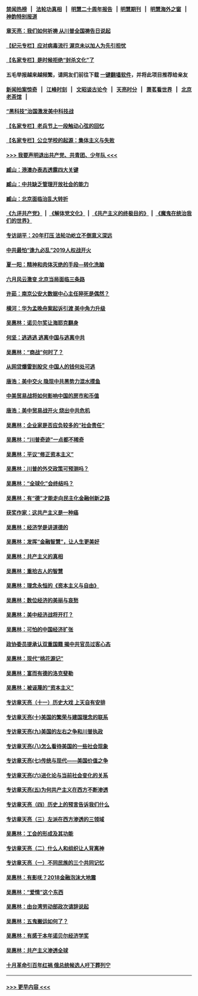 #### [禁闻热榜](热点新闻.md?=0)  &nbsp;&nbsp;|&nbsp;&nbsp; [法轮功真相](https://github.com/gfw-breaker/truth/blob/master/README.md?=0) &nbsp;&nbsp;|&nbsp;&nbsp; [明慧二十周年报告](https://github.com/gfw-breaker/mh-reports/blob/master/README.md?=0) &nbsp;&nbsp;|&nbsp;&nbsp;[明慧期刊](https://github.com/gfw-breaker/mh-qikan) &nbsp;&nbsp;|&nbsp;&nbsp; [明慧海外之窗](https://github.com/gfw-breaker/mh-news/blob/master/README.md?=0) &nbsp;&nbsp;|&nbsp;&nbsp; [神韵特别报道](https://github.com/gfw-breaker/mh-news/blob/master/shenyun.md?=0)
#### [章天亮：我们如何祈祷 从川普全国祷告日说起](../pages/nsc423/n11944627.md?t=03190131) 
#### [【纪元专栏】应对病毒流行 渥京未以加人为先引担忧](../pages/nsc423/n11875714.md?t=03190131) 
#### [【名家专栏】是时候拒绝“封杀文化”了](../pages/nsc423/n11814093.md?t=03190131) 
#### 五毛举报越来越频繁，请网友们前往下载 [一键翻墙软件](https://github.com/gfw-breaker/ssr-accounts)，并将此项目推荐给亲友
#### [新闻拍案惊奇](https://github.com/gfw-breaker/banned-news/blob/master/pages/link4.md) &nbsp;&nbsp;|&nbsp;&nbsp; [江峰时刻](https://github.com/gfw-breaker/banned-news/blob/master/pages/link4.md) &nbsp;&nbsp;|&nbsp;&nbsp; [文昭谈古论今](https://github.com/gfw-breaker/banned-news/blob/master/pages/link4.md) &nbsp;&nbsp;|&nbsp;&nbsp; [天亮时分](https://github.com/gfw-breaker/banned-news/blob/master/pages/link4.md) &nbsp;&nbsp;|&nbsp;&nbsp; [萧茗看世界](https://github.com/gfw-breaker/banned-news/blob/master/pages/link4.md) &nbsp;&nbsp;|&nbsp;&nbsp; [北京老茶馆](https://github.com/gfw-breaker/banned-news/blob/master/pages/link4.md) &nbsp;&nbsp;|&nbsp;&nbsp; 
#### [“黑科技”治国激发美中科技战](../pages/nsc423/n11638056.md?t=03190131) 
#### [【名家专栏】老兵节上一段触动心弦的回忆](../pages/nsc423/n11646016.md?t=03190131) 
#### [【名家专栏】公立学校的起源：集体主义与失败](../pages/nsc423/n11601833.md?t=03190131) 
#### [>>> 我要声明退出共产党、共青团、少年队 <<<](https://github.com/begood0513/goodnews/blob/master/quit/letter.md) 
#### [臧山：港澳办表态透露四大关键](../pages/nsc423/n11421628.md?t=03190131) 
#### [臧山：中共缺乏管理开放社会的能力](../pages/nsc423/n11407457.md?t=03190131) 
#### [臧山：北京面临治乱大转折](../pages/nsc423/n11406895.md?t=03190131) 
#### [《九评共产党》](https://github.com/begood0513/9ping.md/blob/master/README.md) &nbsp;|&nbsp; [《解体党文化》](../../../../jtdwh.md/blob/master/README.md)  &nbsp;|&nbsp; [《共产主义的终极目的》](../../../../gczydzjmd.md/blob/master/README.md) &nbsp;|&nbsp; [《魔鬼在统治我们的世界》](../../../../mgztzwmdsj.md/blob/master/README.md) 
#### [专访胡平：20年打压 法轮功屹立不倒意义深远](../pages/nsc423/n11398800.md?t=03190131) 
#### [中共最怕“逢九必乱”2019人权战开火](../pages/nsc423/n11385248.md?t=03190131) 
#### [夏一阳：精神和肉体灭绝的手段—转化洗脑](../pages/nsc423/n11368250.md?t=03190131) 
#### [六月风云激变 北京当局面临三条路](../pages/nsc423/n11313668.md?t=03190131) 
#### [许茹：南京公安大数据中心主任猝死是偶然？](../pages/nsc423/n11064744.md?t=03190131) 
#### [横河：华为孟晚舟案起诉引渡 美中角力升级](../pages/nsc423/n11027230.md?t=03190131) 
#### [吴惠林：诺贝尔奖让海耶克翻身](../pages/nsc423/n10890049.md?t=03190131) 
#### [何坚：逃逃逃 逃离中国与逃离中共](../pages/nsc423/n10592891.md?t=03190131) 
#### [吴惠林：“商战”何时了？](../pages/nsc423/n10573558.md?t=03190131) 
#### [从网贷爆雷到股灾 中国人的钱何处可逃](../pages/nsc423/n10572800.md?t=03190131) 
#### [唐浩：美中交火 隐现中共黑势力混水摸鱼](../pages/nsc423/n10544040.md?t=03190131) 
#### [中美贸易战将如何影响中国的房市和币值](../pages/nsc423/n10543697.md?t=03190131) 
#### [唐浩：美中贸易战开火 烧出中共危机](../pages/nsc423/n10540126.md?t=03190131) 
#### [吴惠林：企业家是否应负较多的“社会责任”](../pages/nsc423/n10535022.md?t=03190131) 
#### [吴惠林：“川普奇迹”一点都不稀奇](../pages/nsc423/n10512808.md?t=03190131) 
#### [吴惠林：平议“修正资本主义”](../pages/nsc423/n10495724.md?t=03190131) 
#### [吴惠林：川普的外交政策可预测吗？](../pages/nsc423/n10462387.md?t=03190131) 
#### [吴惠林：“全球化”会终结吗？](../pages/nsc423/n10452838.md?t=03190131) 
#### [吴惠林：有“德”才能走向民主化金融创新之路](../pages/nsc423/n10432292.md?t=03190131) 
#### [获奖作家：这共产主义是一种癌](../pages/nsc423/n10431541.md?t=03190131) 
#### [吴惠林：经济学是讲道德的](../pages/nsc423/n10398014.md?t=03190131) 
#### [吴惠林：发挥“金融智慧”，让人生更美好](../pages/nsc423/n10375019.md?t=03190131) 
#### [吴惠林：共产主义的真相](../pages/nsc423/n10351394.md?t=03190131) 
#### [吴惠林：重拾古人的智慧](../pages/nsc423/n10337691.md?t=03190131) 
#### [吴惠林：理念永恒的《资本主义与自由》](../pages/nsc423/n10316274.md?t=03190131) 
#### [吴惠林：数位经济的美丽与哀愁](../pages/nsc423/n10292946.md?t=03190131) 
#### [吴惠林：美中经济战将开打？](../pages/nsc423/n10258825.md?t=03190131) 
#### [吴惠林：可怕的中国经济扩张](../pages/nsc423/n10219147.md?t=03190131) 
#### [政协委员提承认双重国籍 揭中共官员过客心态](../pages/nsc423/n10208809.md?t=03190131) 
#### [吴惠林：现代“桃花源记”](../pages/nsc423/n10185234.md?t=03190131) 
#### [吴惠林：富而有德的洛克斐勒](../pages/nsc423/n10142264.md?t=03190131) 
#### [吴惠林：被诬蔑的“资本主义”](../pages/nsc423/n10124816.md?t=03190131) 
#### [专访章天亮（十一）历史大戏 上天自有安排](../pages/nsc423/n10094905.md?t=03190131) 
#### [专访章天亮(十)美国的繁荣与建国理念的联系](../pages/nsc423/n10094899.md?t=03190131) 
#### [专访章天亮(九)美国的左右之争和川普执政](../pages/nsc423/n10094889.md?t=03190131) 
#### [专访章天亮(八)怎么看待美国的一些社会现象](../pages/nsc423/n10094857.md?t=03190131) 
#### [专访章天亮(七)传统与现代——美国价值之争](../pages/nsc423/n10093140.md?t=03190131) 
#### [专访章天亮(六)进化论与当前社会变化的关系](../pages/nsc423/n10092036.md?t=03190131) 
#### [专访章天亮(五)为何共产主义在西方不断渗透](../pages/nsc423/n10083620.md?t=03190131) 
#### [专访章天亮（四）历史上的预言告诉我们什么](../pages/nsc423/n10083606.md?t=03190131) 
#### [专访章天亮（三）左派在西方渗透的三领域](../pages/nsc423/n10081115.md?t=03190131) 
#### [吴惠林：工会的形成及其功能](../pages/nsc423/n10080633.md?t=03190131) 
#### [专访章天亮（二）什么人和组织让人背离神](../pages/nsc423/n10076637.md?t=03190131) 
#### [专访章天亮（一）不同民族的三个共同记忆](../pages/nsc423/n10074188.md?t=03190131) 
#### [吴惠林：有影呒？2018金融泡沫大地震](../pages/nsc423/n10040534.md?t=03190131) 
#### [吴惠林：“爱情”这个东西](../pages/nsc423/n10019423.md?t=03190131) 
#### [吴惠林：由台湾劳动部政次请辞说起](../pages/nsc423/n9979679.md?t=03190131) 
#### [吴惠林：五鬼搬运如何了？](../pages/nsc423/n9925338.md?t=03190131) 
#### [吴惠林：有感于本年诺贝尔经济学奖](../pages/nsc423/n9871883.md?t=03190131) 
#### [吴惠林：共产主义渗透全球](../pages/nsc423/n9812748.md?t=03190131) 
#### [十月革命引百年红祸 俄总统候选人吁下葬列宁](../pages/nsc423/n9810182.md?t=03190131) 

----
#### [ >>> 更早内容 <<< ](../indexes/nsc423-earlier.md)
